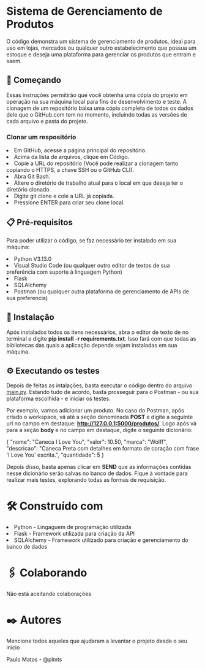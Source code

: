 <h1>Sistema de Gerenciamento de Produtos</h1>
<p>O código demonstra um sistema de gerenciamento de produtos, ideal para uso em lojas, mercados ou qualquer outro estabelecimento que possua um estoque e deseja uma plataforma para gerenciar os produtos que entram e saem.</p>

<h2>🚀 Começando</h2>
<p>Essas instruções permitirão que você obtenha uma cópia do projeto em operação na sua máquina local para fins de desenvolvimento e teste. A clonagem de um repositório baixa uma cópia completa de todos os dados dele que o GitHub.com tem no momento, incluindo todas as versões de cada arquivo e pasta do projeto.</p>

<h3>Clonar um respositório</h3>

<lu>
<li> Em GitHub, acesse a página principal do repositório.</li>
<li> Acima da lista de arquivos, clique em  Código.</li>
<li> Copie a URL do repositório (Você pode realizar a clonagem tanto copiando o HTTPS, a chave SSH ou o GitHub CLI).</li>
<li> Abra Git Bash.</li>
<li> Altere o diretório de trabalho atual para o local em que deseja ter o diretório clonado.</li>
<li> Digite git clone e cole a URL já copiada.</li>
<li> Pressione ENTER para criar seu clone local.</li>
</lu>

<h2>📋 Pré-requisitos</h2>
<p>Para poder utilizar o código, se faz necessário ter instalado em sua máquina:</p>
<lu>
<li> Python V3.13.0</li>
<li> Visual Studio Code (ou qualquer outro editor de textos de sua preferência com suporte à linguagem Python)</li>
<li> Flask</li>
<li> SQLAlchemy</li>
<li> Postman (ou qualquer outra plataforma de gerenciamento de APIs de sua preferencia)</li>
</lu>

<h2>🔧 Instalação</h2>
<p>Após instalados todos os itens necessários, abra o editor de texto de no terminal e digite <b>pip install -r requirements.txt</b>. Isso fará com que todas as bibliotecas das quais a aplicação depende sejam instaladas em sua máquina. </p>

<h2>⚙️ Executando os testes</h2>
<p>Depois de feitas as intalações, basta executar o código dentro do arquivo <u>main.py</u>. Estando tudo de acordo, basta prosseguir para o Postman - ou sua plataforma escolhida - e iniciar os testes.

Por exemplo, vamos adicionar um produto. No caso do Postman, após criado o workspace, vá até a seção denominada <b>POST</b> e digite a seguinte url no campo em destaque: <b>http://127.0.0.1:5000/produtos/</b>.
Logo após vá para a seção <b>body</b> e no campo em destaque, digite o seguinte dicionário: 

{
	"nome": "Caneca I Love You",
    "valor": 10.50,
    "marca": "Wolff",
    "descricao": "Caneca Preta com detalhes em formato de coração com frase 'I Love You' escrita.",
    "quantidade": 5
}

Depois disso, basta apenas clicar em <b>SEND</b> que as informações contidas nesse dicionário serão salvas no banco de dados.
Fique à vontade para realizar mais testes, explorando todas as formas de requisição.
</p>

<h1>🛠️ Construído com</h1>
<lu>
  <li>Python - Lingaguem de programação utilizada</li>
  <li>Flask - Framework utilizada para criação da API</li>
  <li>SQLAlchemy - Framework utilizado para criação e gerenciamento do banco de dados</li>
</lu>

<h1>🖇️ Colaborando</h1>
<p>Não está aceitando colaborações</p>



<h1>✒️ Autores</h1>
Mencione todos aqueles que ajudaram a levantar o projeto desde o seu início

Paulo Matos - @plmts
